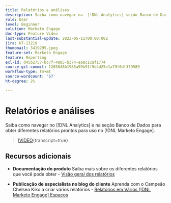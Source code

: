 ```yaml
---
title: Relatórios e análises
description: Saiba como navegar na  [!DNL Analytics] seção Banco de Dados para obter diferentes relatórios prontos para uso no [!DNL Marketo Engage].
role: User
level: Beginner
solution: Marketo Engage
doc-type: Feature Video
last-substantial-update: 2023-05-11T00:00:00Z
jira: KT-13219
thumbnail: 3419295.jpeg
feature-set: Marketo Engage
feature: Reporting
exl-id: d45b2757-bc7f-4085-b374-ea8c1caf1774
source-git-commit: 1205848b1985a99b91f9d4d25e1a79f0df379589
workflow-type: tm+mt
source-wordcount: '67'
ht-degree: 2%

---
```


# Relatórios e análises

Saiba como navegar no [!DNL Analytics] e na seção Banco de Dados para obter diferentes relatórios prontos para uso no [!DNL Marketo Engage].

>[!VIDEO](https://video.tv.adobe.com/v/3446425/?learn=on&captions=por_br){transcript=true}

## Recursos adicionais

* **Documentação do produto**
Saiba mais sobre os diferentes relatórios que você pode obter - [Visão geral dos relatórios](https://experienceleague.adobe.com/docs/marketo/using/product-docs/reporting/reporting-overview.html?lang=pt-BR&amp;sdid=M7K4SLTS&amp;mv=email&amp;mv2=instreml)

* **Publicação de especialista no blog do cliente**
Aprenda com o Campeão Chelsea Kiko a criar vários relatórios - [Relatórios em Vários [!DNL Marketo Engage] Espaços](https://nation.marketo.com/t5/product-blogs/how-marketo-champion-chelsea-kiko-reports-in-various-marketo/ba-p/242627)
